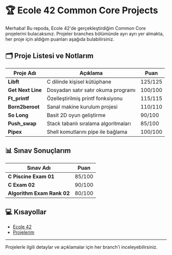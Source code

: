 # 🏆 Ecole 42 Common Core Projects

Merhaba! Bu repoda, Ecole 42'de gerçekleştirdiğim Common Core projelerini bulacaksınız. Projeler branches bölümünde ayrı ayrı yer almakta, her proje için aldığım puanları aşağıda bulabilirsiniz.

## 🗂️ Proje Listesi ve Notlarım

| Proje Adı                  | Açıklama                            | Puan |
| -------------------------- | ----------------------------------- | ---- |
| **Libft**                   | C dilinde kişisel kütüphane         | 125/125 |
| **Get Next Line**           | Dosyadan satır satır okuma programı  | 100/100 |
| **Ft_printf**               | Özelleştirilmiş printf fonksiyonu   | 115/115 |
| **Born2beroot**             | Sanal makine kurulum projesi        | 110/110 |
| **So Long**                 | Basit 2D oyun geliştirme            | 90/100 |
| **Push_swap**               | Stack tabanlı sıralama algoritmaları| 85/100 |
| **Pipex**                   | Shell komutlarını pipe ile bağlama  | 100/100 |

## 📊 Sınav Sonuçlarım

| Sınav Adı                   | Puan |
| --------------------------- | ---- |
| **C Piscine Exam 01**        | 85/100 |
| **C Exam 02**                | 90/100 |
| **Algorithm Exam Rank 02**   | 80/100 |

## 💻 Kısayollar

- [Ecole 42](https://42.fr/en/homepage/)
- [Projelerim](#🗂️-proje-listesi-ve-notlarım)

---

Projelerle ilgili detaylar ve açıklamalar için her branch'i inceleyebilirsiniz.

